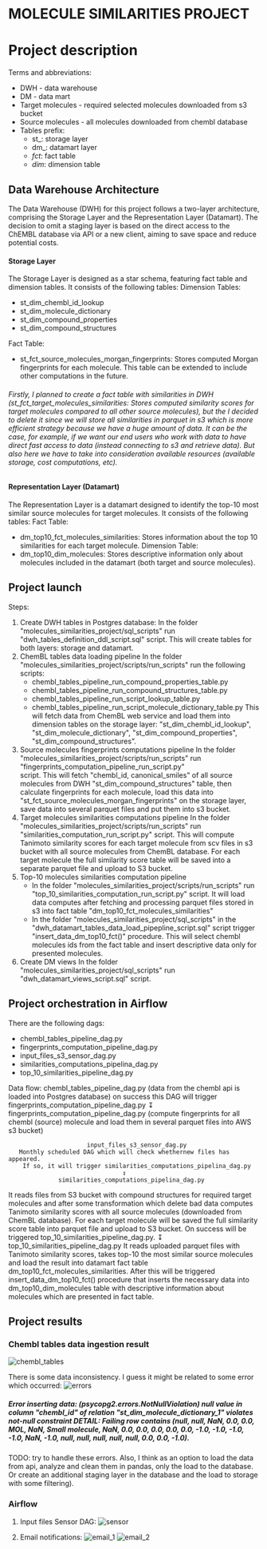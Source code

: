 # MOLECULE SIMILARITIES PROJECT

# Project description

Terms and abbreviations:
* DWH - data warehouse
* DM - data mart
* Target molecules - required selected molecules downloaded from s3 bucket
* Source molecules - all molecules downloaded from chembl database
* Tables prefix:
   - st_: storage layer
   - dm_: datamart layer
   - _fct_: fact table
   - _dim_: dimension table


## Data Warehouse Architecture
The Data Warehouse (DWH) for this project follows a two-layer architecture, comprising the Storage Layer and the Representation Layer (Datamart). 
The decision to omit a staging layer is based on the direct access to the ChEMBL database via API or a new client, aiming to save space and reduce potential costs.

#### Storage Layer
The Storage Layer is designed as a star schema, featuring fact table and dimension tables. 
It consists of the following tables:
Dimension Tables:
- st_dim_chembl_id_lookup
- st_dim_molecule_dictionary
- st_dim_compound_properties
- st_dim_compound_structures

Fact Table:
- st_fct_source_molecules_morgan_fingerprints: Stores computed Morgan fingerprints for each molecule. This table can be extended to include other computations in the future.
  
###### Firstly, I planned to create a fact table with similarities in DWH (st_fct_target_molecules_similarities: Stores computed similarity scores for target molecules compared to all other source molecules), but the I decided to delete it since we will store all similarities in parquet in s3 which is more efficient strategy because we have a huge amount of data. It can be the case, for example, if we want our end users who work with data to have direct fast access to data (instead connecting to s3 and retrieve data). But also here we have to take into consideration available resources (available storage, cost computations, etc).



#### Representation Layer (Datamart)
The Representation Layer is a datamart designed to identify the top-10 most similar source molecules for target molecules. 
It consists of the following tables:
Fact Table:
- dm_top10_fct_molecules_similarities: Stores information about the top 10 similarities for each target molecule.
Dimension Table:
- dm_top10_dim_molecules: Stores descriptive information only about molecules included in the datamart (both target and source molecules).



## Project launch
Steps:
1. Create DWH tables in Postgres database:
   In the folder "molecules_similarities_project/sql_scripts" run "dwh_tables_definition_ddl_script.sql" script.
   This will create tables for both layers: storage and datamart.
2. ChemBL tables data loading pipeline
   In the folder "molecules_similarities_project/scripts/run_scripts" run the following scripts:
   - chembl_tables_pipeline_run_compound_properties_table.py
   - chembl_tables_pipeline_run_compound_structures_table.py
   - chembl_tables_pipeline_run_script_lookup_table.py
   - chembl_tables_pipeline_run_script_molecule_dictionary_table.py
   This will fetch data from ChemBL web service and load them into dimension tables on the storage layer: 
   "st_dim_chembl_id_lookup", "st_dim_molecule_dictionary", "st_dim_compound_properties", "st_dim_compound_structures".
4. Source molecules fingerprints computations pipeline
   In the folder "molecules_similarities_project/scripts/run_scripts" run "fingerprints_computation_pipeline_run_script.py"    
   script.
   This will fetch "chembl_id, canonical_smiles" of all source molecules from DWH "st_dim_compound_structures" table, then 
   calculate fingerprints for each molecule, load this data into "st_fct_source_molecules_morgan_fingerprints" on the 
   storage layer, save data into several parquet files and put them into s3 bucket.
5. Target molecules similarities computations pipeline
   In the folder "molecules_similarities_project/scripts/run_scripts" run "similarities_computation_run_script.py" script.
   This will compute Tanimoto similarity scores for each target molecule from scv files in s3 bucket with all source molecules from ChemBL database.
   For each target molecule the full similarity score table will be saved into a separate parquet file and upload to S3 bucket.
6. Top-10 molecules similarities computation pipeline
   - In the folder "molecules_similarities_project/scripts/run_scripts" run "top_10_similarities_computation_run_script.py" script.
     It will load data computes after fetching and processing parquet files stored in s3 into fact table "dm_top10_fct_molecules_similarities"
   - In the folder "molecules_similarities_project/sql_scripts" in the "dwh_datamart_tables_data_load_pipepline_script.sql" script trigger 
     "insert_data_dm_top10_fct()" procedure. This will select chembl molecules ids from the fact table and insert descriptive data only for presented molecules.
7. Create DM views
   In the folder "molecules_similarities_project/sql_scripts" run "dwh_datamart_views_script.sql" script.

   
## Project orchestration in Airflow

There are the following dags:
- chembl_tables_pipeline_dag.py
- fingerprints_computation_pipeline_dag.py
- input_files_s3_sensor_dag.py
- similarities_computations_pipelina_dag.py
- top_10_similarities_pipeline_dag.py

Data flow: 
                    chembl_tables_pipeline_dag.py
      (data from the chembl api is loaded into Postgres database)
on success this DAG will trigger fingerprints_computation_pipeline_dag.py
                                    ↧
                  fingerprints_computation_pipeline_dag.py
(compute fingerprints for all chembl (source) molecule and load them in several 
                     parquet files into AWS s3 bucket)
                                    
                          input_files_s3_sensor_dag.py
       Monthly scheduled DAG which will check whethernew files has appeared.
        If so, it will trigger similarities_computations_pipelina_dag.py
                                    ↧
                  similarities_computations_pipelina_dag.py
It reads files from S3 bucket with compound structures for required target molecules 
and after some transformation which delete bad data computes Tanimoto similarity scores 
with all source molecules (downloaded from ChemBL database). For each target molecule 
will be saved the full similarity score table into parquet file and upload to S3 bucket. 
On success will be triggered top_10_similarities_pipeline_dag.py.
                                    ↧
                  top_10_similarities_pipeline_dag.py
It reads uploaded parquet files with Tanimoto similarity scores, takes top-10 the most similar 
source molecules and load the result into datamart fact table dm_top10_fct_molecules_similarities.
After this will be triggered insert_data_dm_top10_fct() procedure that inserts the necessary data
into dm_top10_dim_molecules table with descriptive information about molecules which are presented 
in fact table.

## Project results

### Chembl tables data ingestion result
![chembl_tables](https://github.com/Natalia-QA1/quantori-final-project/blob/main/screenshots/Chembl_tables_data_ingestion_result.PNG)

There is some data inconsistency.
I guess it might be related to some error which occurred:
![errors](https://github.com/Natalia-QA1/quantori-final-project/blob/main/screenshots/Some_errors_during_chembl_tables_data_ingestion.PNG)
##### Error inserting data: (psycopg2.errors.NotNullViolation) null value in column "chembl_id" of relation "st_dim_molecule_dictionary_1" violates not-null constraint DETAIL:  Failing row contains (null, null, NaN, 0.0, 0.0, MOL, NaN, Small molecule, NaN, 0.0, 0.0, 0.0, 0.0, 0.0, -1.0, -1.0, -1.0, -1.0, NaN, -1.0, null, null, null, null, null, 0.0, 0.0, -1.0).
TODO: try to handle these errors. Also, I think as an option to load the data from api, analyze and clean them in pandas, only the load to the database. Or create an additional staging layer in the database and the load to storage with some filtering).








### Airflow

1. Input files Sensor DAG:
   ![sensor](https://github.com/Natalia-QA1/quantori-final-project/blob/main/screenshots/Input_files_s3_sensor_dag_1.PNG)

2. Email notifications:
   ![email_1](https://github.com/Natalia-QA1/quantori-final-project/blob/main/screenshots/email_notifications_1.PNG)
   ![email_2](https://github.com/Natalia-QA1/quantori-final-project/blob/main/screenshots/email_notifications_2.PNG)
   
